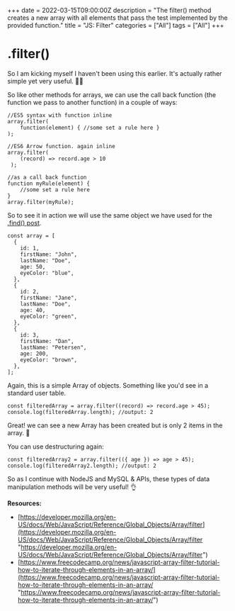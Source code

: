 +++
date = 2022-03-15T09:00:00Z
description = "The filter() method creates a new array with all elements that pass the test implemented by the provided function."
title = "JS: Filter"
categories = ["All"]
tags = ["All"]
+++

# .filter()

So I am kicking myself I haven't been using this earlier. It's actually rather simple yet very useful. 🤦‍♂️

So like other methods for arrays, we can use the call back function (the function we pass to another function) in a couple of ways:

    //ES5 syntax with function inline
    array.filter(
    	function(element) { //some set a rule here }
    );

    //ES6 Arrow function. again inline
    array.filter(
    	(record) => record.age > 10
     );

    //as a call back function
    function myRule(element) {
    	//some set a rule here
    }
    array.filter(myRule);

So to see it in action we will use the same object we have used for the [.find() post](https://blog.dandevelopment.uk/posts/js.find-method/).

    const array = [
      {
        id: 1,
        firstName: "John",
        lastName: "Doe",
        age: 50,
        eyeColor: "blue",
      },
      {
        id: 2,
        firstName: "Jane",
        lastName: "Doe",
        age: 40,
        eyeColor: "green",
      },
      {
        id: 3,
        firstName: "Dan",
        lastName: "Petersen",
        age: 200,
        eyeColor: "brown",
      },
    ];

Again, this is a simple Array of objects. Something like you'd see in a standard user table.

    const filteredArray = array.filter((record) => record.age > 45);
    console.log(filteredArray.length); //output: 2

Great! we can see a new Array has been created but is only 2 items in the array. 👏

You can use destructuring again:

    const filteredArray2 = array.filter(({ age }) => age > 45);
    console.log(filteredArray2.length); //output: 2

So as I continue with NodeJS and MySQL & APIs, these types of data manipulation methods will be very useful! 👌

**Resources:**

- [https://developer.mozilla.org/en-US/docs/Web/JavaScript/Reference/Global_Objects/Array/filter](https://developer.mozilla.org/en-US/docs/Web/JavaScript/Reference/Global_Objects/Array/filter "https://developer.mozilla.org/en-US/docs/Web/JavaScript/Reference/Global_Objects/Array/filter")
- [https://www.freecodecamp.org/news/javascript-array-filter-tutorial-how-to-iterate-through-elements-in-an-array/](https://www.freecodecamp.org/news/javascript-array-filter-tutorial-how-to-iterate-through-elements-in-an-array/ "https://www.freecodecamp.org/news/javascript-array-filter-tutorial-how-to-iterate-through-elements-in-an-array/")
